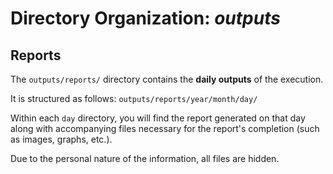 # Directory Organization: *outputs*

## Reports

The `outputs/reports/` directory contains the **daily outputs** of the execution.

It is structured as follows: `outputs/reports/year/month/day/`

Within each `day` directory, you will find the report generated on that day along with accompanying files necessary for the report's completion (such as images, graphs, etc.).

Due to the personal nature of the information, all files are hidden.
